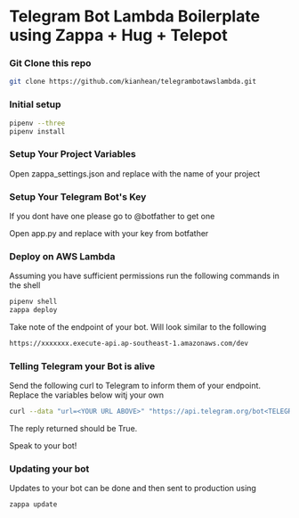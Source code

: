 
# Telegram Bot Lambda Boilerplate using Zappa + Hug + Telepot

### Git Clone this repo

```bash
git clone https://github.com/kianhean/telegrambotawslambda.git
```

### Initial setup

```bash
pipenv --three
pipenv install
```

### Setup Your Project Variables

Open zappa_settings.json and replace <YOURNAME> with the name of your project


### Setup Your Telegram Bot's Key

If you dont have one please go to @botfather to get one

Open app.py and replace <TELEGRAMAPIKEY> with your key from botfather


### Deploy on AWS Lambda

Assuming you have sufficient permissions run the following commands in the shell

```bash
pipenv shell
zappa deploy
```

Take note of the endpoint of your bot. Will look similar to the following

```bash
https://xxxxxxx.execute-api.ap-southeast-1.amazonaws.com/dev
```

### Telling Telegram your Bot is alive

Send the following curl to Telegram to inform them of your endpoint. Replace the variables below witj your own

```bash
curl --data "url=<YOUR URL ABOVE>" "https://api.telegram.org/bot<TELEGRAMAPIKEY>/setWebhook"
```

The reply returned should be True.

Speak to your bot!


### Updating your bot

Updates to your bot can be done and then sent to production using

```bash
zappa update
```